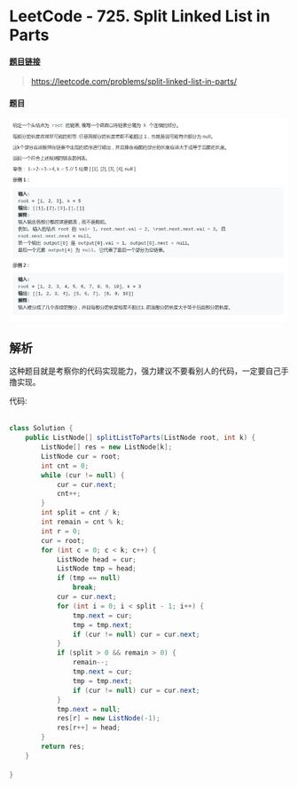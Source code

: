 # LeetCode - 725. Split Linked List in Parts

#### [题目链接](https://leetcode.com/problems/split-linked-list-in-parts/)

> https://leetcode.com/problems/split-linked-list-in-parts/

#### 题目

![1555044781926](assets/1555044781926.png)

## 解析

这种题目就是考察你的代码实现能力，强力建议不要看别人的代码，一定要自己手撸实现。

代码:

```java

class Solution {
    public ListNode[] splitListToParts(ListNode root, int k) {
        ListNode[] res = new ListNode[k];
        ListNode cur = root;
        int cnt = 0;
        while (cur != null) {
            cur = cur.next;
            cnt++;
        }
        int split = cnt / k;
        int remain = cnt % k;
        int r = 0;
        cur = root;
        for (int c = 0; c < k; c++) {
            ListNode head = cur;
            ListNode tmp = head;
            if (tmp == null)
                break;
            cur = cur.next;
            for (int i = 0; i < split - 1; i++) {
                tmp.next = cur;
                tmp = tmp.next;
                if (cur != null) cur = cur.next;
            }
            if (split > 0 && remain > 0) {
                remain--;
                tmp.next = cur;
                tmp = tmp.next;
                if (cur != null) cur = cur.next;
            }
            tmp.next = null;
            res[r] = new ListNode(-1);
            res[r++] = head;
        }
        return res;
    }

}
```

